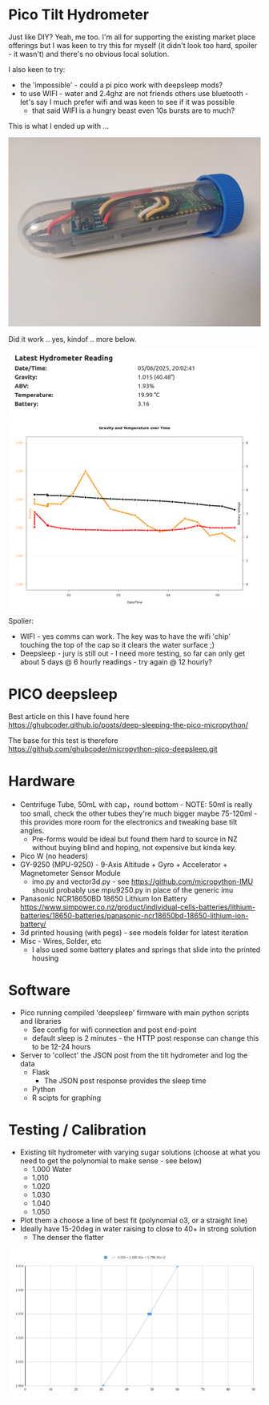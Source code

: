 # Pico Tilt Hydrometer

Just like DIY? Yeah, me too. I'm all for supporting the existing market place offerings but I was keen to try this for myself (it didn't look too hard, spoiler - it wasn't) and there's no obvious local solution. 

I also keen to try:
* the 'impossible' - could a pi pico work with deepsleep mods?
* to use WIFI - water and 2.4ghz are not friends others use bluetooth - let's say I much prefer wifi and was keen to see if it was possible
  - that said WIFI is a hungry beast even 10s bursts are to much?

This is what I ended up with ...

![Tilt Hydrometer - final product](static/tilt_hydrometer.jpg)

Did it work .. yes, kindof .. more below.

![Tilt Hydrometer - test run results](static/tilt_hydrometer_reading.png)
![Tilt Hydrometer - test gravity results](static/tilt_hydrometer_gravity.png)

Spolier:
* WIFI - yes comms can work. The key was to have the wifi 'chip' touching the top of the cap so it clears the water surface ;)
* Deepsleep - jury is still out - I need more testing, so far can only get about 5 days @ 6 hourly readings - try again @ 12 hourly?

# PICO deepsleep 

Best article on this I have found here https://ghubcoder.github.io/posts/deep-sleeping-the-pico-micropython/

The base for this test is therefore https://github.com/ghubcoder/micropython-pico-deepsleep.git

# Hardware 

* Centrifuge Tube, 50mL with cap，round bottom - NOTE: 50ml is really too small, check the other tubes they're much bigger maybe 75-120ml - this provides more room for the electronics and tweaking base tilt angles.
  - Pre-forms would be ideal but found them hard to source in NZ without buying blind and hoping, not expensive but kinda key.
* Pico W (no headers)
* GY-9250 (MPU-9250) - 9-Axis Altitude + Gyro + Accelerator + Magnetometer Sensor Module
  - imo.py and vector3d.py - see https://github.com/micropython-IMU should probably use mpu9250.py in place of the generic imu
* Panasonic NCR18650BD 18650 Lithium Ion Battery https://www.simpower.co.nz/product/individual-cells-batteries/lithium-batteries/18650-batteries/panasonic-ncr18650bd-18650-lithium-ion-battery/
* 3d printed housing (with pegs) - see models folder for latest iteration
* Misc - Wires, Solder, etc
  - I also used some battery plates and springs that slide into the printed housing

# Software

* Pico running compiled 'deepsleep' firmware with main python scripts and libraries
  - See config for wifi connection and post end-point
  - default sleep is 2 minutes - the HTTP post response can change this to be 12-24 hours 
* Server to 'collect' the JSON post from the tilt hydrometer and log the data 
  - Flask
    - The JSON post response provides the sleep time
  - Python
  - R scipts for graphing

# Testing / Calibration

* Existing tilt hydrometer with varying sugar solutions (choose at what you need to get the polynomial to make sense - see below)
  - 1.000 Water
  - 1.010
  - 1.020
  - 1.030
  - 1.040
  - 1.050
* Plot them a choose a line of best fit (polynomial o3, or a straight line)
* Ideally have 15-20deg in water raising to close to 40+ in strong solution
  -  The denser the flatter


![Tilt Hydrometer - calibration](static/tilt_hydrometer_calibration.png)
